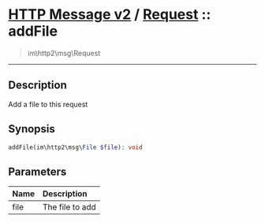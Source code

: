 # [HTTP Message v2](http2.md) / [Request](http2-Request.md) :: addFile
 > im\http2\msg\Request
____

## Description
Add a file to this request

## Synopsis
```php
addFile(im\http2\msg\File $file): void
```

## Parameters
| Name | Description |
| :--- | :---------- |
| file | The file to add |
